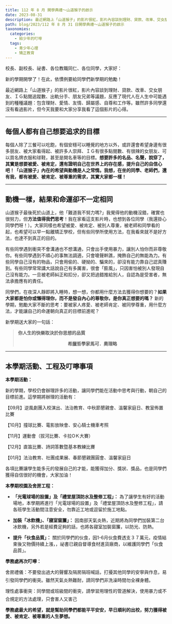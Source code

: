 ```yaml
---
title: 112 年 8 月 開學典禮～山道猴子的啟示
date: 2023-08-31
description: 最近網路上「山道猴子」的影片很紅，影片內容談到理財、貸款、改車、交女朋友、ＩＧ點閱追蹤數、出軌分手、朋友兄弟等議題，反應了現代人在人生中可能遇到的種種議題：包含理財、愛情、友情、歸屬感、自尊和工作等。雖然許多同學還沒有看過影片，但今天我要和大家分享我看了這個影片的心得。
path: blog/2023/112 年 8 月 31 日開學典禮～山道猴子的啟示
taxonomies:
  categories: 
    - 給少年的叮嚀
  tags: 
    - 青少年心理
    - 矯正教育
---
```

校長、副校長、祕書、各位教職同仁、各位同學，大家好：

新的學期開學了！在此，依慣例要給同學們新學期的勉勵！

最近網路上「山道猴子」的影片很紅，影片內容談到理財、貸款、改車、交女朋友、ＩＧ點閱追蹤數、出軌分手、朋友兄弟等議題，反應了現代人在人生中可能遇到的種種議題：包含理財、愛情、友情、歸屬感、自尊和工作等。雖然許多同學還沒有看過影片，但今天我要和大家分享我看了這個影片的心得。
<!-- more -->
---
## **每個人都有自己想要追求的目標**

每個人除了三餐可以吃飽，有個安穩可以睡覺的地方以外，或許還會希望身邊有很多朋友、被大家看得起、被許多人崇拜、ＩＧ有很多點閱數、有很辣的女朋友、可以買名牌衣服和球鞋，甚至是開名車等的目標。**想要許多的名品、名聲，說穿了，其實是想要被愛、被肯定，還有證明自己在世界上的存在感，提升自己的自信心吧！「山道猴子」內在的希望與動機是人之常情。我想，在坐的同學、老師們，還有我，都有被愛、被肯定、被尊重的需求，其實大家都一樣！**

---
## **動機一樣，結果和命運卻不一定相同**

山道猴子最後死於山道上，他「難道我不努力嗎?」我覺得他的動機沒錯，確實也很努力，但**方法值得我們思考**！我在家看這支影片時，也想到各位同學（我還掛心同學們呀！）。大家同樣也希望被愛、被肯定、被別人尊重，被老師和同學看的起，也希望可以早一點離矯正學校，但有些同學所使用方法，在我看來就不是好方法，也達不到真正的目的。

有些同學遇到衝突不會溝通也不想溝通，只會出手使用暴力，讓別人怕你而非尊敬你。有些同學遇到不順心的事無法調適，只會嗆聲幹譙，掩飾自己的無能為力。有些同學自己沒有的物品，只會用偷的、硬拗的、騙來的，卻沒有能力靠自己認真賺到。有些同學常常講大話說自己有多厲害，很會「膨風」，只因害怕被別人發現自己沒有能力。一旦被老師糾正和扣分，卻又把過錯推給別人，自認為是受害者，無法承擔應有的責任。

同學們，在夜深人靜即將入睡時，想一想，你都用什麼方法去獲得你想要的？**如果大家都是怕你或懶得理你，而不是發自內心的尊敬你，是你真正想要的嗎？** 新的學期，勉勵大家不斷的思考：要被家人疼愛、被老師肯定、被同學尊重，用什麼方法，才能讓自己的命運朝向真正的目標前進呢？

新學期送大家的一句話：
> **你人生的快樂取決於你思想的品質
> <br><div align="center">希臘哲學家馬可．奧理略**</div>

---
## **本學期活動、工程及叮嚀事項**

**本學期活動：**

新的學期，學校仍會辦理許多的活動，讓同學們能在活動中思考與行動，朝自己的目標前進。這學期將辦理的活動有：

【09月】逆風劇團入校演出、法治教育、中秋節懇親會、溫馨家庭日、教室佈置比賽

【10月】撞球比賽、電影放映會、安心騎士機車考照

【11月】運動會（拔河比賽、卡拉OＫ大賽）

【12月】直笛比賽、詩詞答數暨基本教練比賽

【01月】法治教育、社團成果展、春節懇親團圓會、溫馨家庭日

各項比賽讓學生能多元的發展自己的才能，能獲得加分、獎狀、獎品，也是同學們獲得自信很好的機會，大家加油！

**本學期校園及舍房工程：**

- **「光電球場的設置」及「禮堂屋頂防水及整修工程」：** 為了讓學生有好的活動場地，本學期將進行「光電球場的設置」及「禮堂屋頂防水及整修工程」，請各班學生活動間注意安全，勿靠近工地或逗留於施工地點。

- **加裝「冰飲機」、「寢室窗簾」：** 因南部天氣炎熱，近期將為同學們加裝第二台冰飲機，另外若是經費足夠的話，也將各寢室加裝窗簾，以防光、防熱。

- **提升「伙食品質」：** 關於同學們的伙食，因1-6月伙食費透支３７萬元，疫情結束後又物價持續上漲，，祕書已親自督導食材進貨廠商，以維護同學們「伙食品質」。

**學務處再次叮嚀：**

舍房禮儀：不要發出過大的聲響及隔房隔班喊話，打擾其他同學的安寧與作息，易引發同學們的衝突。雖然天氣炎熱難耐，請同學們非洗澡時間勿全裸身體。

理性處事衝突：同學間或班級間的衝突，請學習用理性的管道解決，使用暴力或不合規定的方法處理，只會害人又害己

**學務處最大的希望，就是幫助同學們都能平平安安，早日順利的出校，努力獲得被愛、被肯定、被尊重的人生夢想。**
